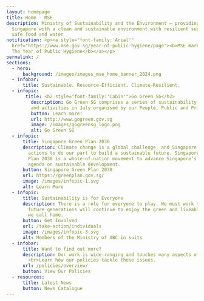 ```yaml
---
layout: homepage
title: Home - MSE
description: Ministry of Sustainability and the Environment — providing
  Singapore with a clean and sustainable environment with resilient supplies of
  safe food and water
notification: <p><a style="font-family:'Arial'"
  href="https://www.mse.gov.sg/year-of-public-hygiene/page"><b>MSE marks 2024 as
  The Year of Public Hygiene</b></a></p>
permalink: /
sections:
  - hero:
      background: /images/images_mse_home_banner_2024.png
  - infobar:
      title: Sustainable. Resource-Efficient. Climate-Resilient.
  - infopic:
       title: <h2 style="font-family:'Cabin'">Go Green SG</h2>
         description: Go Green SG comprises a series of sustainability-related events
         and activities in July organised by our People, Public and Private (3P) partners.
         button: Learn more!
         url: http://www.gogreen.gov.sg
         image: /images/gogreensg_logo.png
         alt: Go Green SG
  - infopic:
      title: Singapore Green Plan 2030
      description: Climate change is a global challenge, and Singapore is taking firm
        actions to do our part to build a sustainable future. Singapore Green
        Plan 2030 is a whole-of-nation movement to advance Singapore’s national
        agenda on sustainable development.
      button: Singapore Green Plan 2030
      url: https://greenplan.gov.sg/
      image: /images/infopic-1.svg
      alt: Learn More
  - infopic:
      title: Sustainability is for Everyone
      description: There is a role for everyone to play. We must work together so that
        future generations will continue to enjoy the green and liveable island
        we call home.
      button: Get Involved
      url: /take-action/individuals
      image: /images/infopic-3.svg
      alt: Members of the Ministry of ABC in suits
  - infobar:
      title: Want to find out more?
      description: Our work is wide-ranging and touches many aspects of our lives.
        <br>Learn how our policies tackle these issues.
      url: /policies/overview/
      button: View Our Policies
  - resources:
      title: Latest News
      button: News Catalogue
---
```


